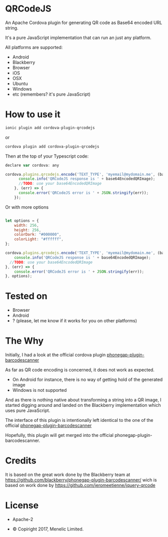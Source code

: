 
# QRCodeJS

An Apache Cordova plugin for generating QR code as Base64 encoded URL string.

It's a pure JavaScript implementation that can run an just any platform.

 All platforms are supported:
 * Android
 * Blackberry
 * Browser
 * iOS
 * OSX
 * Ubuntu
 * Windows
 * etc (remembers? it's pure JavaScript)

# How to use it

```bash
ionic plugin add cordova-plugin-qrcodejs
```
or

```bash
cordova plugin add cordova-plugin-qrcodejs
```

Then at the top of your  Typescript code:

```javascript
declare var cordova: any

```

```javascript
cordova.plugins.qrcodejs.encode('TEXT_TYPE', 'myemail@mydomain.me', (base64EncodedQRImage) => {
      console.info('QRCodeJS response is ' + base64EncodedQRImage);
      //TODO: use your base64EncodedQRImage
    }, (err) => {
      console.error('QRCodeJS error is ' + JSON.stringify(err));
    });

```

Or with more options

```javascript

let options = {
	width: 256,
	height: 256,
	colorDark: "#000000",
	colorLight: "#ffffff",
};

cordova.plugins.qrcodejs.encode('TEXT_TYPE', 'myemail@mydomain.me', (base64EncodedQRImage) => {
	console.info('QRCodeJS response is ' + base64EncodedQRImage);
  //TODO: use your base64EncodedQRImage
}, (err) => {
	console.error('QRCodeJS error is ' + JSON.stringify(err));
}, options);

```



# Tested on
* Browser
* Android
* ? (please, let me know if it works for you on other platforms)

# The Why
Initially, I had a look at the official cordova plugin [phonegap-plugin-barcodescanner](https://github.com/phonegap/phonegap-plugin-barcodescanner)

As far as QR code encoding is concerned, it does not work as expected.
* On Android for instance, there is no way of getting hold of the generated image
* Windows is not supported

And as there is nothing native about transforming a string into a QR image, I started digging around and landed on the Blackberry implementation which uses pure JavaScript.

The interface of this plugin is intentionally left identical to the one of the official [phonegap-plugin-barcodescanner](https://github.com/phonegap/phonegap-plugin-barcodescanner)

Hopefully, this plugin will get merged into the official phonegap-plugin-barcodescanner.


# Credits
It is based on the great work done by the Blackberry team at
https://github.com/blackberry/phonegap-plugin-barcodescanner/
wich is based on work done by https://github.com/jeromeetienne/jquery-qrcode


# License

* Apache-2

* &copy; Copiright 2017, Menelic Limited.

